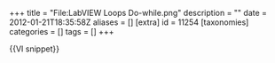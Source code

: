 +++
title = "File:LabVIEW Loops Do-while.png"
description = ""
date = 2012-01-21T18:35:58Z
aliases = []
[extra]
id = 11254
[taxonomies]
categories = []
tags = []
+++

{{VI snippet}}
